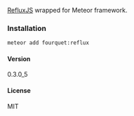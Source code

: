[RefluxJS](https://github.com/reflux/refluxjs) wrapped for Meteor framework.
### Installation
```bash
meteor add fourquet:reflux
```
#### Version
0.3.0_5

#### License
MIT
